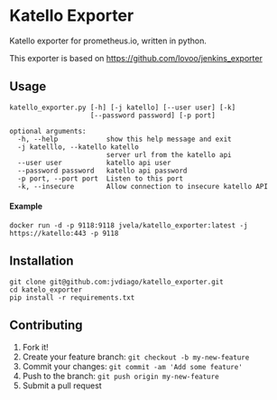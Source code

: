 # Katello Exporter

Katello exporter for prometheus.io, written in python.

This exporter is based on https://github.com/lovoo/jenkins_exporter

## Usage

    katello_exporter.py [-h] [-j katello] [--user user] [-k]
                        [--password password] [-p port]

    optional arguments:
      -h, --help            show this help message and exit
      -j katelllo, --katello katello
                            server url from the katello api
      --user user           katello api user
      --password password   katello api password
      -p port, --port port  Listen to this port
      -k, --insecure        Allow connection to insecure katello API

#### Example

    docker run -d -p 9118:9118 jvela/katello_exporter:latest -j https://katello:443 -p 9118


## Installation

    git clone git@github.com:jvdiago/katello_exporter.git
    cd katelo_exporter
    pip install -r requirements.txt

## Contributing

1. Fork it!
2. Create your feature branch: `git checkout -b my-new-feature`
3. Commit your changes: `git commit -am 'Add some feature'`
4. Push to the branch: `git push origin my-new-feature`
5. Submit a pull request
